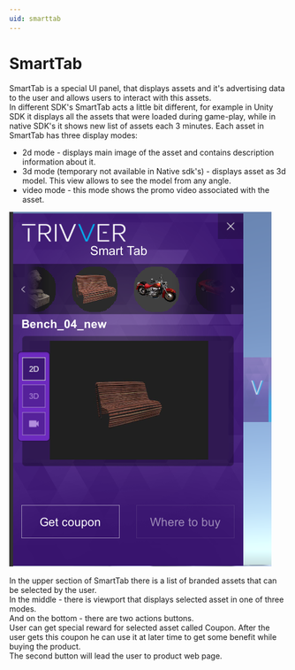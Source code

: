 ```yaml
---
uid: smarttab
---
```


# SmartTab

SmartTab is a special UI panel, that displays assets and it's advertising data to the user and allows users to interact with this assets.  
In different SDK's SmartTab acts a little bit different, for example in Unity SDK it displays all the assets that were loaded during game-play, while in native SDK's it shows new list of assets each 3 minutes. Each asset in SmartTab has three display modes:

* 2d mode - displays main image of the asset and contains description information about it.
* 3d mode \(temporary not available in Native sdk's\) - displays asset as 3d model. This view allows to see the model from any angle.
* video mode - this mode shows the promo video associated with the asset.  

![SmartTab](.gitbook/assets/smarttab-main-screen%20%281%29.png)

In the upper section of SmartTab there is a list of branded assets that can be selected by the user.  
In the middle - there is viewport that displays selected asset in one of three modes.  
And on the bottom - there are two actions buttons.  
User can get special reward for selected asset called Coupon. After the user gets this coupon he can use it at later time to get some benefit while buying the product.  
The second button will lead the user to product web page.

